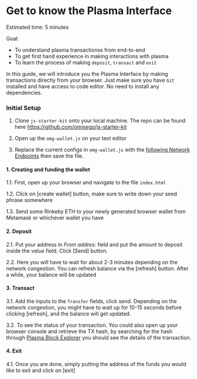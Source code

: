 # Get to know the Plasma Interface

Estimated time: 5 minutes

Goal:

- To understand plasma transactionss from end-to-end 
- To get first hand experience in making interactions with plasma
- To learn the process of making `deposit`, `transact` and `exit` 

In this guide, we will introduce you the Plasma Interface by making transactions directly from your browser. Just make sure you have `Git` installed and have access to code editor. No need to install any dependencies.

### Initial Setup
1. Clone `js-starter-kit` onto your local machine. The repo can be found here https://github.com/omisego/js-starter-kit

2. Open up the `omg-wallet.js` on your text editor

3. Replace the current configs in `omg-wallet.js` with the  [following Network Endpoints](https://github.com/omisego/dev-portal/blob/master/Readme.md) then save the file.

#### 1. Creating and funding the wallet
1.1. First, open up your browser and navigate to the file `index.html` 

1.2. Click on [create wallet] button, make sure to write down your seed phrase somewhere

1.3. Send some Rinkeby ETH to your newly generated browser wallet from Metamask or whichever wallet you have

#### 2. Deposit

2.1. Put your address in *From addres:* field and put the amount to deposit inside the *value* field. Click [Send] button.

2.2. Here you will have to wait for about 2-3 minutes depending on the network congestion. You can refresh balance via the [refresh] button. After a while, your balance will be updated

#### 3. Transact

3.1. Add the inputs to the `Transfer` fields, click send. Depending on the network congestion, you might have to wait up for 10-15 seconds before clicking [refresh], and the balance will get updated. 

3.2. To see the status of your transaction. You could also open up your browser console and retrieve the TX hash, by searching for the hash through [Plasma Block Explorer](http://quest.omg.network) you should see the details of the transaction.


#### 4. Exit

4.1. Once you are done, simply putting the address of the funds you would like to exit and click on [exit]